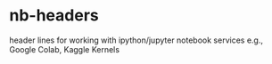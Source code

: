 # nb-headers

header lines for working with ipython/jupyter notebook services e.g., Google Colab, Kaggle Kernels
